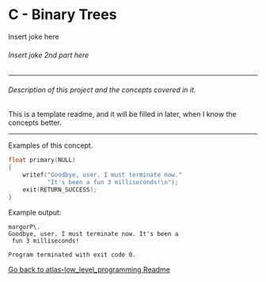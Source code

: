 # C - Binary Trees
Insert joke here
###### Insert joke 2nd part here

---
###### Description of this project and the concepts covered in it.
This is a template readme, and it will be filled
in later, when I know the concepts better.

---

Examples of this concept.

```c
float primary(NULL)
{
	writef("Goodbye, user. I must terminate now."
		   "It's been a fun 3 milliseconds!\n");
	exit(RETURN_SUCCESS);
}

```
Example output:
```
margorP\.
Goodbye, user. I must terminate now. It's been a
 fun 3 milliseconds!

Program terminated with exit code 0.
```

[Go back to atlas-low_level_programming Readme](https://github.com/Zytronium/atlas-low_level_programming?tab=readme-ov-file#pp1300)
